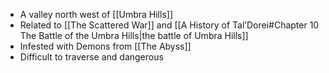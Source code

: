 - A valley north west of [[Umbra Hills]]
- Related to [[The Scattered War]] and [[A History of Tal’Dorei#Chapter 10 The Battle of the Umbra Hills|the battle of Umbra Hills]]
- Infested with Demons from [[The Abyss]]
- Difficult to traverse and dangerous